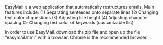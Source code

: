 EasyMail is a web application that automatically restructures emails. Main features include:
(1) Separating sentences onto separate lines
(2) Changing text color of questions
(3) Adjusting line height
(4) Adjusting character spacing
(5) Changing text color of keywords (customizable list)

In order to use EasyMail, download the zip file and open up the file “easymail.html” with a browser. Chrome is the recommended browser.
